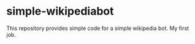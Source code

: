 # simple-wikipediabot
This repository provides simple code for a simple wikipedia bot. My first job.
